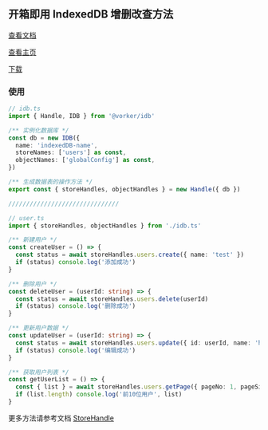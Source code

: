 ## 开箱即用 IndexedDB 增删改查方法

[查看文档](https://wvit.github.io/idb/)

[查看主页](https://github.com/wvit/vtils) 

[下载](https://www.npmjs.com/package/@vorker/idb)

### 使用
``` typescript
// idb.ts
import { Handle, IDB } from '@vorker/idb'

/** 实例化数据库 */
const db = new IDB({
  name: 'indexedDB-name',
  storeNames: ['users'] as const,
  objectNames: ['globalConfig'] as const,
})

/** 生成数据表的操作方法 */
export const { storeHandles, objectHandles } = new Handle({ db })

///////////////////////////////

// user.ts
import { storeHandles, objectHandles } from './idb.ts'

/** 新建用户 */
const createUser = () => {
  const status = await storeHandles.users.create({ name: 'test' })
  if (status) console.log('添加成功')
}

/** 删除用户 */
const deleteUser = (userId: string) => {
  const status = await storeHandles.users.delete(userId)
  if (status) console.log('删除成功')
}

/** 更新用户数据 */
const updateUser = (userId: string) => {
  const status = await storeHandles.users.update({ id: userId, name: 'hello' })
  if (status) console.log('编辑成功')
}

/** 获取用户列表 */
const getUserList = () => {
  const { list } = await storeHandles.users.getPage({ pageNo: 1, pageSize: 10 })
  if (list.length) console.log('前10位用户', list)
}
```
更多方法请参考文档 [StoreHandle](https://wvit.github.io/idb/)
